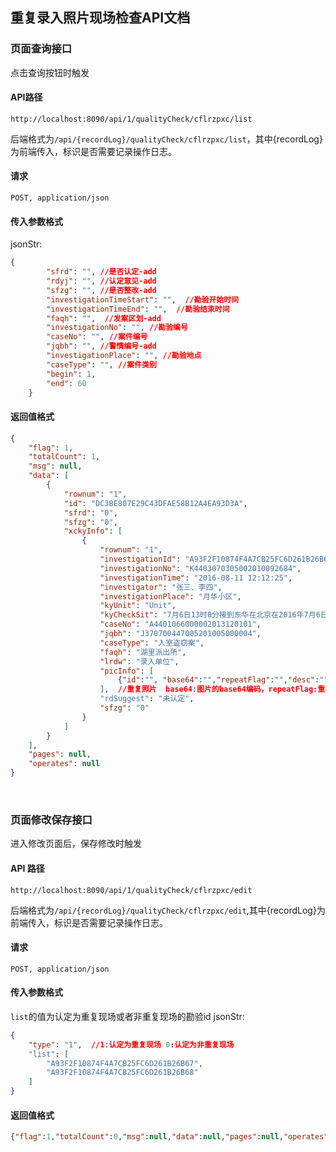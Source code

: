 ## 重复录入照片现场检查API文档

### 页面查询接口

点击查询按钮时触发

#### API路径 

```http
http://localhost:8090/api/1/qualityCheck/cflrzpxc/list
```

后端格式为`/api/{recordLog}/qualityCheck/cflrzpxc/list`，其中{recordLog}为前端传入，标识是否需要记录操作日志。

#### 请求

```
POST, application/json
```

#### 传入参数格式
jsonStr:
```json
{
	    "sfrd": "", //是否认定-add
	    "rdyj": "", //认定意见-add
	    "sfzg": "", //是否整改-add
	    "investigationTimeStart": "",  //勘验开始时间
	    "investigationTimeEnd": "",  //勘验结束时间
	    "faqh": "",  //发案区划-add
	    "investigationNo": "", //勘验编号
	    "caseNo": "", //案件编号
	    "jqbh": "", //警情编号-add
	    "investigationPlace": "", //勘验地点
	    "caseType": "", //案件类别
	    "begin": 1,
	    "end": 60
	}
```

#### 返回值格式

```json
{
    "flag": 1,
    "totalCount": 1,
    "msg": null,
    "data": [
		{
			"rownum": "1",
			"id": "DC3BE807E29C43DFAE58B12A4EA93D3A",
			"sfrd": "0",
			"sfzg": "0",
			"xckyInfo": [
				{
					"rownum": "1",
					"investigationId": "A93F2F10874F4A7CB25FC6D261B26B6E",
					"investigationNo": "K4403070305002010092684",
					"investigationTime": "2016-08-11 12:12:25",
					"investigator": "张三、李四",
					"investigationPlace": "月华小区",
					"kyUnit": "Unit",
					"kyCheckSit": "7月6日13时0分接到东华在北京在2016年7月6日13时0分接到东华在北京市房山区发生一起入户抢劫案。",
					"caseNo": "A4401066000002013120101",
					"jqbh": "J370700447005201005000004",
					"caseType": "入室盗窃案",
					"faqh": "湖里派出所",
					"lrdw": "录入单位",
					"picInfo": [
						{"id":"", "base64":"","repeatFlag":"","desc":""}
					],  //重复照片  base64:图片的base64编码，repeatFlag:重复照片的标志，desc:对照片的描述
					"rdSuggest": "未认定",
					"sfzg": "0"
				}
			]
		}
    ],
    "pages": null,
    "operates": null
}
```

​	

### 页面修改保存接口

进入修改页面后，保存修改时触发 

#### API 路径

```http
http://localhost:8090/api/1/qualityCheck/cflrzpxc/edit
```

后端格式为`/api/{recordLog}/qualityCheck/cflrzpxc/edit`,其中{recordLog}为前端传入，标识是否需要记录操作日志。

#### 请求

```
POST, application/json
```

#### 传入参数格式

`list`的值为认定为重复现场或者非重复现场的勘验id
jsonStr:
```json
{
    "type": "1",  //1:认定为重复现场 0:认定为非重复现场
    "list": [
        "A93F2F10874F4A7CB25FC6D261B26B67",
        "A93F2F10874F4A7CB25FC6D261B26B68"
    ]
}
```

#### 返回值格式

```json
{"flag":1,"totalCount":0,"msg":null,"data":null,"pages":null,"operates":null}
```